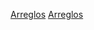 [Arreglos](https://curriculum.laboratoria.la/es/topics/javascript/04-arrays)
[Arreglos](https://cursriculum.laboratoria.la/es/topics/javascript/04-array)